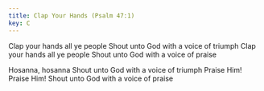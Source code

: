 ```yaml
---
title: Clap Your Hands (Psalm 47:1)
key: C
---
```


Clap your hands all ye people
Shout unto God with a voice of triumph
Clap your hands all ye people 
Shout unto God with a voice of praise

Hosanna, hosanna
Shout unto God with a voice of triumph
Praise Him! Praise Him!
Shout unto God with a voice of praise
